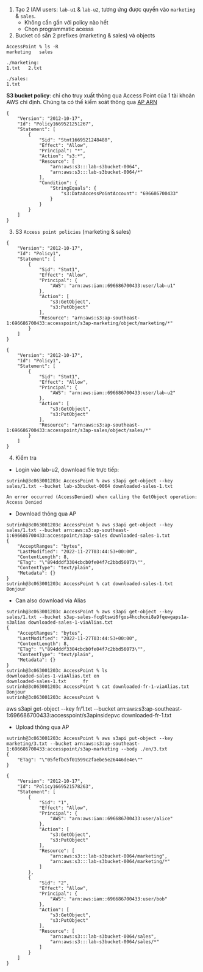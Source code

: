 
1. Tạo 2 IAM users: `lab-u1` & `lab-u2`, tương ứng được quyền vào `marketing` & `sales`.
   - Không cần gắn với policy nào hết
   - Chọn programmatic acesss
2. Bucket có sẵn 2 prefixes (marketing & sales) và objects

````
AccessPoint % ls -R
marketing	sales

./marketing:
1.txt	2.txt

./sales:
1.txt
````

**S3 bucket policy**: chỉ cho truy xuất thông qua Access Point của 1 tài khoản AWS chỉ định. Chúng ta có thể kiểm soát thông qua [AP ARN](https://docs.aws.amazon.com/service-authorization/latest/reference/list_amazons3.html#amazons3-s3_DataAccessPointArn)

````
{
    "Version": "2012-10-17",
    "Id": "Policy1669521251267",
    "Statement": [
        {
            "Sid": "Stmt1669521248488",
            "Effect": "Allow",
            "Principal": "*",
            "Action": "s3:*",
            "Resource": [
                "arn:aws:s3:::lab-s3bucket-0064",
                "arn:aws:s3:::lab-s3bucket-0064/*"
            ],
            "Condition": {
                "StringEquals": {
                    "s3:DataAccessPointAccount": "696686700433"
                }
            }
        }
    ]
}
````

3. S3 `Access point policies` (marketing & sales)

````s3ap-en
{
    "Version": "2012-10-17",
    "Id": "Policy1",
    "Statement": [
        {
            "Sid": "Stmt1",
            "Effect": "Allow",
            "Principal": {
                "AWS": "arn:aws:iam::696686700433:user/lab-u1"
            },
            "Action": [
                "s3:GetObject",
                "s3:PutObject"
            ],
            "Resource": "arn:aws:s3:ap-southeast-1:696686700433:accesspoint/s3ap-marketing/object/marketing/*"
        }
    ]
}
````

````s3ap-fr
{
    "Version": "2012-10-17",
    "Id": "Policy1",
    "Statement": [
        {
            "Sid": "Stmt1",
            "Effect": "Allow",
            "Principal": {
                "AWS": "arn:aws:iam::696686700433:user/lab-u2"
            },
            "Action": [
                "s3:GetObject",
                "s3:PutObject"
            ],
            "Resource": "arn:aws:s3:ap-southeast-1:696686700433:accesspoint/s3ap-sales/object/sales/*"
        }
    ]
}
````

4. Kiểm tra

- Login vào lab-u2, download file trực tiếp:

````
sutrinh@3c063001203c AccessPoint % aws s3api get-object --key sales/1.txt --bucket lab-s3bucket-0064 downloaded-sales-1.txt 

An error occurred (AccessDenied) when calling the GetObject operation: Access Denied
````

- Download thông qua AP

````
sutrinh@3c063001203c AccessPoint % aws s3api get-object --key sales/1.txt --bucket arn:aws:s3:ap-southeast-1:696686700433:accesspoint/s3ap-sales downloaded-sales-1.txt
{
    "AcceptRanges": "bytes",
    "LastModified": "2022-11-27T03:44:53+00:00",
    "ContentLength": 8,
    "ETag": "\"894dddf3304cbcb0fe04f7c2bbd56073\"",
    "ContentType": "text/plain",
    "Metadata": {}
}
sutrinh@3c063001203c AccessPoint % cat downloaded-sales-1.txt 
Bonjour

````

- Can also download via Alias

````Can also download via Alias
sutrinh@3c063001203c AccessPoint % aws s3api get-object --key sales/1.txt --bucket s3ap-sales-fcq9tswi6fgos4hcchcmi8a9fqewgaps1a-s3alias downloaded-sales-1-viaAlias.txt
{
    "AcceptRanges": "bytes",
    "LastModified": "2022-11-27T03:44:53+00:00",
    "ContentLength": 8,
    "ETag": "\"894dddf3304cbcb0fe04f7c2bbd56073\"",
    "ContentType": "text/plain",
    "Metadata": {}
}
sutrinh@3c063001203c AccessPoint % ls
downloaded-sales-1-viaAlias.txt	en
downloaded-sales-1.txt		fr
sutrinh@3c063001203c AccessPoint % cat downloaded-fr-1-viaAlias.txt 
Bonjour
sutrinh@3c063001203c AccessPoint %
````

aws s3api get-object --key fr/1.txt --bucket arn:aws:s3:ap-southeast-1:696686700433:accesspoint/s3apinsidepvc downloaded-fr-1.txt

- Upload thông qua AP

````
sutrinh@3c063001203c AccessPoint % aws s3api put-object --key marketing/3.txt --bucket arn:aws:s3:ap-southeast-1:696686700433:accesspoint/s3ap-marketing --body ./en/3.txt
{
    "ETag": "\"05fefbc5f01599c2faebe5e26446de4e\""
}
````



````
{
    "Version": "2012-10-17",
    "Id": "Policy1669521578263",
    "Statement": [
        {
            "Sid": "1",
            "Effect": "Allow",
            "Principal": {
                "AWS": "arn:aws:iam::696686700433:user/alice"
            },
            "Action": [
                "s3:GetObject",
                "s3:PutObject"
            ],
            "Resource": [
                "arn:aws:s3:::lab-s3bucket-0064/marketing",
                "arn:aws:s3:::lab-s3bucket-0064/marketing/*"
            ]
        },
        {
            "Sid": "2",
            "Effect": "Allow",
            "Principal": {
                "AWS": "arn:aws:iam::696686700433:user/bob"
            },
            "Action": [
                "s3:GetObject",
                "s3:PutObject"
            ],
            "Resource": [
                "arn:aws:s3:::lab-s3bucket-0064/sales",
                "arn:aws:s3:::lab-s3bucket-0064/sales/*"
            ]
        }
    ]
}
````

